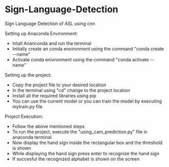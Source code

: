 # Sign-Language-Detection
Sign Language Detection of ASL using cnn

Setting up Anaconda Environment:

- Intall Ananconda and run the terminal
- Initially create an conda environment using the command "conda create --name"
- Activate conda enivronment using the command "conda activate --name"

Setting up the project:

- Copy the project file to your desired location
- In the terminal using "cd" change to the project location
- Install all the required libraries using pip
- You can use the current model or you can train the model by executing mytrain.py file

Project Execution:

- Follow the above mentioned steps
- To run the project, execute the "using_cam_prediction.py" file in anaconda terminal
- Now display the hand sign inside the rectangular box and the threshold is shown
- While displaying the hand sign press enter to recognize the hand sign
- If succesful the recognized alphabet is shown on the screen
